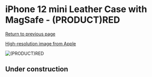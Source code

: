 # iPhone 12 mini Leather Case with MagSafe - (PRODUCT)RED

[Return to previous page](/iphone_12)

[High-resolution image from Apple](https://store.storeimages.cdn-apple.com/8756/as-images.apple.com/is/MHK73?wid=4500&hei=4500&fmt=png)

<div style="width: 512px"><img src="/almost_uncompressed/MHK73.webp" alt="(PRODUCT)RED"></div>

## Under construction
